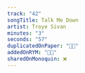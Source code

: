 ```yaml
---
track: "42"
songTitle: Talk Me Down
artist: Troye Sivan
minutes: "3"
seconds: "57"
duplicatedOnPaper: "👍🏻"
addedOnRYM: "👍🏻"
sharedOnMonoquin: ❌
---
```

